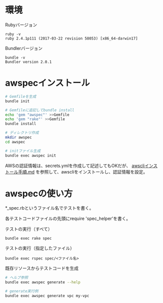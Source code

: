 # 環境

Rubyバージョン
```
ruby -v
ruby 2.4.1p111 (2017-03-22 revision 58053) [x86_64-darwin17]
```

Bundlerバージョン
```
bundle -v
Bundler version 2.0.1
```

# awspecインストール

```bash
# Gemfileを生成
bundle init

# Gemfileに追記してbundle install
echo 'gem "awspec"' >>Gemfile
echo 'gem "rake"' >>Gemfile
bundle install

# ディレクトリ作成
mkdir awspec
cd awspec

# initファイル生成
bundle exec awspec init
```

AWSの認証情報は、secrets.ymlを作成して記述してもOKだが、
[awscliインストール手順.md](https://github.com/m-oka-system/aws-cloudformation/blob/master/aws-cli/awscli%E3%82%A4%E3%83%B3%E3%82%B9%E3%83%88%E3%83%BC%E3%83%AB%E6%89%8B%E9%A0%86.md) を参照して、awscliをインストールし、認証情報を設定。

# awspecの使い方

*_spec.rbというファイル名でテストを書く。

各テストコードファイルの先頭にrequire 'spec_helper'を書く。

テストの実行（すべて）
```
bundle exec rake spec
```

テストの実行（指定したファイル）
```
bundle exec rspec spec/<ファイル名>
```

既存リソースからテストコードを生成
```bash
# ヘルプ参照
bundle exec awspec generate --help

# generate実行例
bundle exec awspec generate vpc my-vpc
```